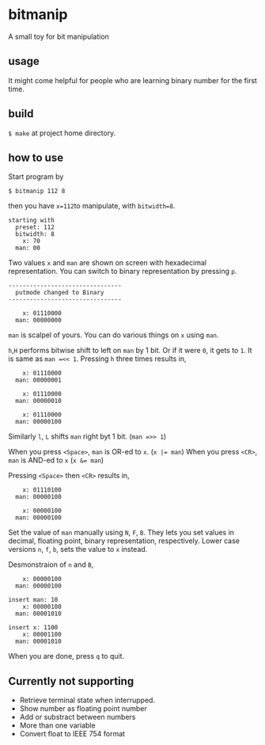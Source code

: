 # bitmanip
A small toy for bit manipulation

## usage
It might come helpful for people who are learning binary number for the first time.

## build
`$ make` at project home directory.

## how to use
Start program by
```
$ bitmanip 112 8
```

then you have `x=112`to manipulate, with `bitwidth=8`.

```
starting with
  preset: 112
  bitwidth: 8
    x: 70
  man: 00
```

Two values `x` and `man` are shown on screen with hexadecimal representation.
You can switch to binary representation by pressing `p`.

```
--------------------------------
  putmode changed to Binary
--------------------------------

    x: 01110000
  man: 00000000
```

`man` is scalpel of yours. You can do various things on `x` using `man`.

`h`,`H` performs bitwise shift to left on `man` by 1 bit. Or if it were `0`, it gets to `1`. It is same as `man =<< 1`.
Pressing `h` three times results in,
```
    x: 01110000
  man: 00000001

    x: 01110000
  man: 00000010

    x: 01110000
  man: 00000100
```

Similarly `l`, `L` shifts `man` right byt 1 bit. (`man =>> 1`)

When you press `<Space>`, `man` is OR-ed to `x`. (`x |= man`)
When you press `<CR>`, `man` is AND-ed to `x` (`x &= man`)

Pressing `<Space>` then `<CR>` results in,
```
    x: 01110100
  man: 00000100

    x: 00000100
  man: 00000100
```

Set the value of `man` manually using `N`, `F`, `B`.
They lets you set values in decimal, floating point, binary representation, respectively. Lower case versions `n`, `f`, `b`, sets the value to `x` instead.

Desmonstraion of `n` and `B`,
```
    x: 00000100
  man: 00000100

insert man: 10
    x: 00000100
  man: 00001010

insert x: 1100
    x: 00001100
  man: 00001010
```

When you are done, press `q` to quit.

## Currently not supporting
- Retrieve terminal state when interrupped.
- Show number as floating point number
- Add or substract between numbers
- More than one variable
- Convert float to IEEE 754 format
